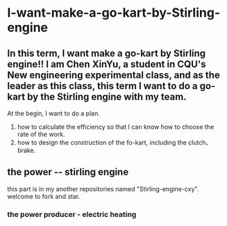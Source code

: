 # I-want-make-a-go-kart-by-Stirling-engine
In this term, I want make a go-kart by Stirling engine!!
I am Chen XinYu, a student in CQU's New engineering experimental class, and as the leader as this class, this term I want to do a go-kart by the Stirling engine with my team.
---
At the begin, I want to do a plan.
1. how to calculate the efficiency so that I can know how to choose the rate of the work.
2. how to design the construction of the fo-kart, including the clutch、brake.

## the power -- stirling engine
this part is in my another repositories named "Stirling-engine-cxy". welcome to fork and star.
### the power producer - electric heating
